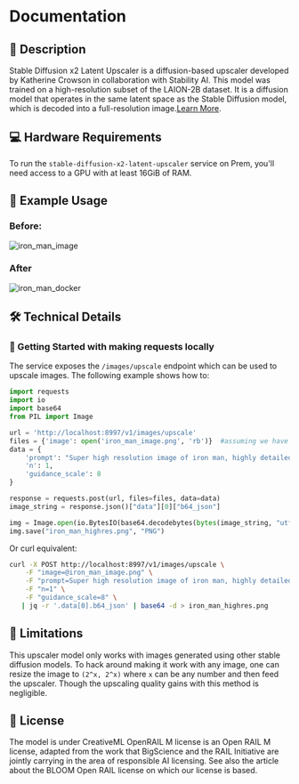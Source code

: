 # Documentation

## 📌 Description

Stable Diffusion x2 Latent Upscaler is a diffusion-based upscaler developed by Katherine Crowson in collaboration with Stability AI. This model was trained on a high-resolution subset of the LAION-2B dataset. It is a diffusion model that operates in the same latent space as the Stable Diffusion model, which is decoded into a full-resolution image.<a href='https://huggingface.co/stabilityai/sd-x2-latent-upscaler' target='_blank'>Learn More</a>.

## 💻 Hardware Requirements

To run the `stable-diffusion-x2-latent-upscaler` service on Prem, you'll need access to a GPU with at least 16GiB of RAM.

## 📒 Example Usage
### Before:
![iron_man_image](https://github.com/premAI-io/prem-registry/assets/35634788/83122d2a-6951-4c66-afc1-f46a76472640)


### After
![iron_man_docker](https://github.com/premAI-io/prem-registry/assets/35634788/b3b41d3a-d62f-47d0-bedb-8564f7f39882)


## 🛠️ Technical Details

### 🚀 Getting Started with making requests locally

The service exposes the `/images/upscale` endpoint which can be used to upscale images. The following example shows how to:

```python
import requests
import io
import base64
from PIL import Image

url = 'http://localhost:8997/v1/images/upscale'
files = {'image': open('iron_man_image.png', 'rb')}  #assuming we have an avg resolution quality iron man image here
data = {
    'prompt': "Super high resolution image of iron man, highly detailed, real life.",
    'n': 1,
    'guidance_scale': 8
}

response = requests.post(url, files=files, data=data)
image_string = response.json()["data"][0]["b64_json"]

img = Image.open(io.BytesIO(base64.decodebytes(bytes(image_string, "utf-8"))))
img.save("iron_man_highres.png", "PNG")

```

Or curl equivalent:
```bash
curl -X POST http://localhost:8997/v1/images/upscale \
    -F "image=@iron_man_image.png" \
    -F "prompt=Super high resolution image of iron man, highly detailed, real life." \
    -F "n=1" \
    -F "guidance_scale=8" \
   | jq -r '.data[0].b64_json' | base64 -d > iron_man_highres.png
```

## :no_entry_sign: Limitations
This upscaler model only works with images generated using other stable diffusion models. To hack around making it work with any image, one can resize the image to `(2^x, 2^x)` where `x` can be any number and then feed the upscaler. Though the upscaling quality gains with this method is negligible.

## 📜 License

The model is under CreativeML OpenRAIL M license is an Open RAIL M license, adapted from the work that BigScience and the RAIL Initiative are jointly carrying in the area of responsible AI licensing. See also the article about the BLOOM Open RAIL license on which our license is based.
